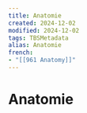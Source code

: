 ```yaml
---
title: Anatomie
created: 2024-12-02
modified: 2024-12-02
tags: TBSMetadata
alias: Anatomie
french:
- "[[961 Anatomy]]"
---
```

# Anatomie
